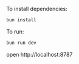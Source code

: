 To install dependencies:
```sh
bun install
```

To run:
```sh
bun run dev
```

open http://localhost:8787
